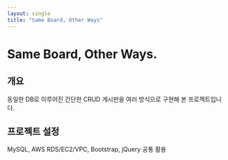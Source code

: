 ```yaml
---
layout: single
title: "Same Board, Other Ways"
---
```


# Same Board, Other Ways.

개요
---

동일한 DB로 이루어진 간단한 CRUD 게시판을 여러 방식으로 구현해 본 프로젝트입니다.


프로젝트 설정
---

MySQL, AWS RDS/EC2/VPC, Bootstrap, jQuery 공통 활용 

